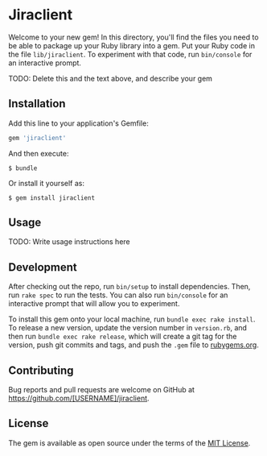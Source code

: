 # Jiraclient

Welcome to your new gem! In this directory, you'll find the files you need to be able to package up your Ruby library into a gem. Put your Ruby code in the file `lib/jiraclient`. To experiment with that code, run `bin/console` for an interactive prompt.

TODO: Delete this and the text above, and describe your gem

## Installation

Add this line to your application's Gemfile:

```ruby
gem 'jiraclient'
```

And then execute:

    $ bundle

Or install it yourself as:

    $ gem install jiraclient

## Usage

TODO: Write usage instructions here

## Development

After checking out the repo, run `bin/setup` to install dependencies. Then, run `rake spec` to run the tests. You can also run `bin/console` for an interactive prompt that will allow you to experiment.

To install this gem onto your local machine, run `bundle exec rake install`. To release a new version, update the version number in `version.rb`, and then run `bundle exec rake release`, which will create a git tag for the version, push git commits and tags, and push the `.gem` file to [rubygems.org](https://rubygems.org).

## Contributing

Bug reports and pull requests are welcome on GitHub at https://github.com/[USERNAME]/jiraclient.


## License

The gem is available as open source under the terms of the [MIT License](http://opensource.org/licenses/MIT).

